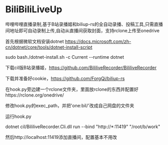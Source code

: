 # BiliBiliLiveUp
哔哩哔哩直播录制,基于B站录播姬和biliup-rs的全自动录播、投稿工具,只需直播间地址即可自动录制上传,自动从直播间获取封面，支持rclone上传至onedrive


首先根据微软文档安装dotnet https://docs.microsoft.com/zh-cn/dotnet/core/tools/dotnet-install-script 

sudo bash./dotnet-install.sh -c Current --runtime dotnet 

下载cil版B站录播姬，https://github.com/BililiveRecorder/BililiveRecorder 

下载并准备好cookie，https://github.com/ForgQi/biliup-rs 

在hook.py旁边建一个rclone文件夹，里面放rclone的东西并配置好https://rclone.org/onedrive/ 

修改hook.py的exec_path，并把'one:bil/'改成自己网盘的文件夹 

运行hook.py 

dotnet cil/BililiveRecorder.Cli.dll run --bind "http://*:11419" "/root/b/work" 

然后http://localhost:11419添加直播间，配置基本不用改

